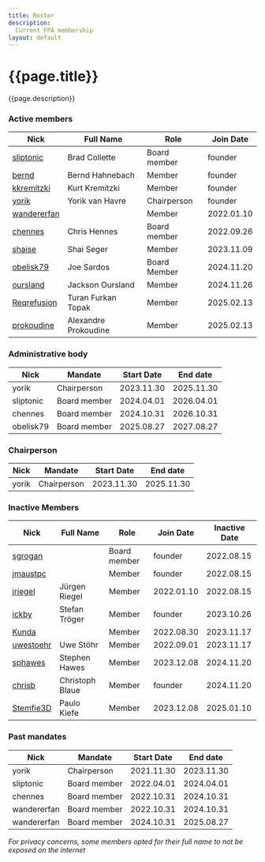 ```yaml
---
title: Roster
description:
  Current FPA membership
layout: default
---
```


# {{page.title}}

{{page.description}}

### Active members

| Nick                                                                               | Full Name        | Role         | Join Date  |
| ---------------------------------------------------------------------------------- | ---------------- | ------------ | ---------- |
| [sliptonic](https://forum.freecadweb.org/memberlist.php?mode=viewprofile&u=708)    | Brad Collette    | Board member | founder    |
| [bernd](https://forum.freecadweb.org/memberlist.php?mode=viewprofile&u=2069)       | Bernd Hahnebach  | Member       | founder    |
| [kkremitzki](https://forum.freecadweb.org/memberlist.php?mode=viewprofile&u=7997)  | Kurt Kremitzki   | Member       | founder    |
| [yorik](https://forum.freecadweb.org/memberlist.php?mode=viewprofile&u=68)         | Yorik van Havre  | Chairperson  | founder    |
| [wandererfan](https://forum.freecadweb.org/memberlist.php?mode=viewprofile&u=1375) |                  | Member       | 2022.01.10 |
| [chennes](https://forum.freecadweb.org/memberlist.php?mode=viewprofile&u=11959)    | Chris Hennes     | Board member | 2022.09.26 |
| [shaise](https://forum.freecad.org/memberlist.php?mode=viewprofile&u=6188)         | Shai Seger       | Member       | 2023.11.09 |
| [obelisk79](https://forum.freecad.org/memberlist.php?mode=viewprofile&u=36480)     | Joe Sardos       | Board Member | 2024.11.20 |
| [oursland](https://forum.freecad.org/memberlist.php?mode=viewprofile&u=57910)      | Jackson Oursland | Member       | 2024.11.26 |
| [Reqrefusion](https://forum.freecad.org/memberlist.php?mode=viewprofile&u=67789)   | Turan Furkan Topak | Member     | 2025.02.13 |
| [prokoudine](https://forum.freecad.org/memberlist.php?mode=viewprofile&u=5491)     | Alexandre Prokoudine | Member   | 2025.02.13 |

### Administrative body

| Nick        | Mandate      | Start Date | End date   |
| ----------- | ------------ | ---------- | ---------- |
| yorik       | Chairperson  | 2023.11.30 | 2025.11.30 |
| sliptonic   | Board member | 2024.04.01 | 2026.04.01 |
| chennes     | Board member | 2024.10.31 | 2026.10.31 |
| obelisk79   | Board member | 2025.08.27 | 2027.08.27 |

### Chairperson

| Nick  | Mandate     | Start Date | End date   |
| ----- | ----------- | ---------- | ---------- |
| yorik | Chairperson | 2023.11.30 | 2025.11.30 |

### Inactive Members

| Nick                                                                              | Full Name       | Role         | Join Date  | Inactive Date |
| --------------------------------------------------------------------------------- | --------------- | ------------ | ---------- | ------------- |
| [sgrogan](https://forum.freecadweb.org/memberlist.php?mode=viewprofile&u=4252)    |                 | Board member | founder    | 2022.08.15    |
| [jmaustpc](https://forum.freecadweb.org/memberlist.php?mode=viewprofile&u=611)    |                 | Member       | founder    | 2022.08.15    |
| [jriegel](https://forum.freecadweb.org/memberlist.php?mode=viewprofile&u=67)      | Jürgen Riegel   | Member       | 2022.01.10 | 2022.08.15    |
| [ickby](https://forum.freecadweb.org/memberlist.php?mode=viewprofile&u=686)       | Stefan Tröger   | Member       | founder    | 2023.10.26    |
| [Kunda](https://forum.freecadweb.org/memberlist.php?mode=viewprofile&u=12229)     |                 | Member       | 2022.08.30 | 2023.11.17    |
| [uwestoehr](https://forum.freecadweb.org/memberlist.php?mode=viewprofile&u=23505) | Uwe Stöhr       | Member       | 2022.09.01 | 2023.11.17    |
| [sphawes](https://forum.freecad.org/memberlist.php?mode=viewprofile&u=62141)      | Stephen Hawes   | Member       | 2023.12.08 | 2024.11.20    |
| [chrisb](https://forum.freecadweb.org/memberlist.php?mode=viewprofile&u=5646)     | Christoph Blaue | Member       | founder    | 2024.11.20    |
| [Stemfie3D](https://forum.freecad.org/memberlist.php?mode=viewprofile&u=36960)    | Paulo Kiefe     | Member       | 2023.12.08 | 2025.01.10    |

### Past mandates

| Nick        | Mandate      | Start Date | End date   |
| ----------- | ------------ | ---------- | ---------- |
| yorik       | Chairperson  | 2021.11.30 | 2023.11.30 |
| sliptonic   | Board member | 2022.04.01 | 2024.04.01 |
| chennes     | Board member | 2022.10.31 | 2024.10.31 |
| wandererfan | Board member | 2022.10.31 | 2024.10.31 |
| wandererfan | Board member | 2024.10.31 | 2025.08.27 |

*For privacy concerns, some members opted for their full name to not be exposed on the internet*
